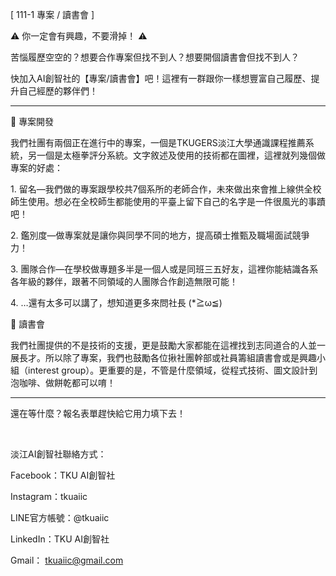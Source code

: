 [ 111-1 專案 / 讀書會 ]

⚠️ 你一定會有興趣，不要滑掉！ ⚠️

苦惱履歷空空的？想要合作專案但找不到人？想要開個讀書會但找不到人？

快加入AI創智社的【專案/讀書會】吧！這裡有一群跟你一樣想豐富自己履歷、提升自己經歷的夥伴們！

----

🚀 專案開發

我們社團有兩個正在進行中的專案，一個是TKUGERS淡江大學通識課程推薦系統，另一個是太極拳評分系統。文字敘述及使用的技術都在圖裡，這裡就列幾個做專案的好處：

1\. 留名—我們做的專案跟學校共7個系所的老師合作，未來做出來會推上線供全校師生使用。想必在全校師生都能使用的平臺上留下自己的名字是一件很風光的事蹟吧！

2\. 鑑別度—做專案就是讓你與同學不同的地方，提高碩士推甄及職場面試競爭力！

3\. 團隊合作—在學校做專題多半是一個人或是同班三五好友，這裡你能結識各系各年級的夥伴，跟著不同領域的人團隊合作創造無限可能！

4\. …還有太多可以講了，想知道更多來問社長 (*≧ω≦)

📖 讀書會

我們社團提供的不是技術的支援，更是鼓勵大家都能在這裡找到志同道合的人並一展長才。所以除了專案，我們也鼓勵各位揪社團幹部或社員籌組讀書會或是興趣小組（interest group）。更重要的是，不管是什麼領域，從程式技術、圖文設計到泡咖啡、做餅乾都可以唷！

----

還在等什麼？報名表單趕快給它用力填下去！

&nbsp;

淡江AI創智社聯絡方式：

Facebook：TKU AI創智社

Instagram：tkuaiic

LINE官方帳號：@tkuaiic

LinkedIn：TKU AI創智社

Gmail： tkuaiic@gmail.com
